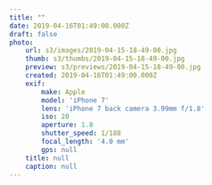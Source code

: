 ```yaml
---
title: ""
date: 2019-04-16T01:49:00.000Z
draft: false
photo:
    url: s3/images/2019-04-15-18-49-00.jpg
    thumb: s3/thumbs/2019-04-15-18-49-00.jpg
    preview: s3/previews/2019-04-15-18-49-00.jpg
    created: 2019-04-16T01:49:00.000Z
    exif:
        make: Apple
        model: 'iPhone 7'
        lens: 'iPhone 7 back camera 3.99mm f/1.8'
        iso: 20
        aperture: 1.8
        shutter_speed: 1/188
        focal_length: '4.0 mm'
        gps: null
    title: null
    caption: null
---
```

